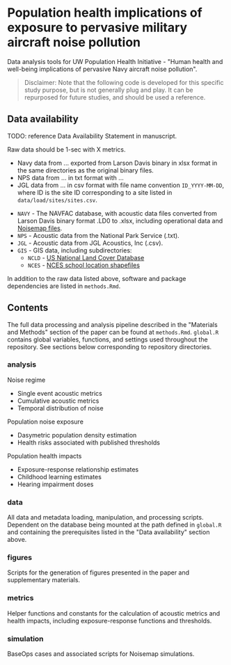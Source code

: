# Population health implications of exposure to pervasive military aircraft noise pollution

Data analysis tools for UW Population Health Initiative - "Human health and well-being implications of pervasive Navy aircraft noise pollution".

> Disclaimer: Note that the following code is developed for this specific study purpose, but is not generally plug and play. It can be repurposed for future studies, and should be used a reference.

## Data availability

TODO: reference Data Availability Statement in manuscript.

Raw data should be 1-sec with X metrics.

-   Navy data from ... exported from Larson Davis binary in xlsx format in the same directories as the original binary files.
-   NPS data from ... in txt format with ...
-   JGL data from ... in csv format with file name convention `ID_YYYY-MM-DD`, where ID is the site ID corresponding to a site listed in `data/load/sites/sites.csv`.

<!-- -->

-   `NAVY` - The NAVFAC database, with acoustic data files converted from Larson Davis binary format .LD0 to .xlsx, including operational data and [Noisemap files](https://www.navfac.navy.mil/Portals/68/Documents/Business-Lines/Asset-Management/Sound/Remaining-Adds/PUBLIC_NOISEMAP.zip?ver=KEbUPIKWwvnjZl0H4vUg9g%3d%3d).
-   `NPS` - Acoustic data from the National Park Service (.txt).
-   `JGL` - Acoustic data from JGL Acoustics, Inc (.csv).
-   `GIS` - GIS data, including subdirectories:
    -   `NCLD` - [US National Land Cover Database](https://www.mrlc.gov/data/nlcd-2019-land-cover-conus)
    -   `NCES` - [NCES school location shapefiles](https://nces.ed.gov/programs/edge/geographic/schoollocations)

In addition to the raw data listed above, software and package dependencies are listed in `methods.Rmd`.

## Contents

The full data processing and analysis pipeline described in the "Materials and Methods" section of the paper can be found at `methods.Rmd`. `global.R` contains global variables, functions, and settings used throughout the repository. See sections below corresponding to repository directories.

### analysis

Noise regime

-   Single event acoustic metrics
-   Cumulative acoustic metrics
-   Temporal distribution of noise

Population noise exposure

-   Dasymetric population density estimation
-   Health risks associated with published thresholds

Population health impacts

-   Exposure-response relationship estimates
-   Childhood learning estimates
-   Hearing impairment doses

### data

All data and metadata loading, manipulation, and processing scripts. Dependent on the database being mounted at the path defined in `global.R` and containing the prerequisites listed in the "Data availability" section above.

### figures

Scripts for the generation of figures presented in the paper and supplementary materials.

### metrics

Helper functions and constants for the calculation of acoustic metrics and health impacts, including exposure-response functions and thresholds.

### simulation

BaseOps cases and associated scripts for Noisemap simulations.
